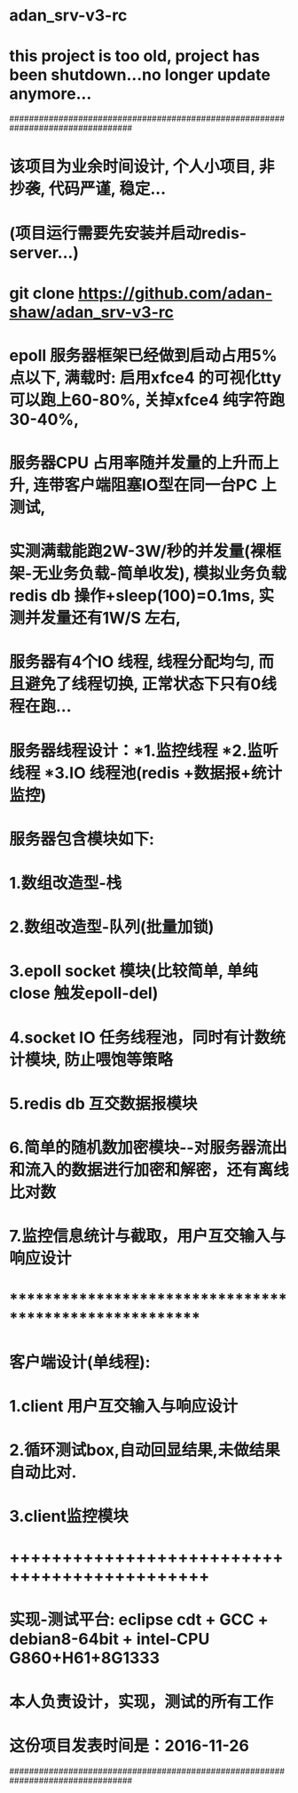 # adan_srv-v3-rc
#
# this project is too old, project has been shutdown...no longer update anymore...
#################################################################################
# 该项目为业余时间设计, 个人小项目, 非抄袭, 代码严谨, 稳定...
# (项目运行需要先安装并启动redis-server...)
# git clone https://github.com/adan-shaw/adan_srv-v3-rc
# epoll 服务器框架已经做到启动占用5%点以下, 满载时: 启用xfce4 的可视化tty 可以跑上60-80%, 关掉xfce4 纯字符跑30-40%, 
# 服务器CPU 占用率随并发量的上升而上升, 连带客户端阻塞IO型在同一台PC 上测试, 
# 实测满载能跑2W-3W/秒的并发量(裸框架-无业务负载-简单收发), 模拟业务负载redis db 操作+sleep(100)=0.1ms, 实测并发量还有1W/S 左右, 
# 服务器有4个IO 线程, 线程分配均匀, 而且避免了线程切换, 正常状态下只有0线程在跑...
# 服务器线程设计：*1.监控线程 *2.监听线程 *3.IO 线程池(redis +数据报+统计监控)
# 服务器包含模块如下:
# 1.数组改造型-栈
# 2.数组改造型-队列(批量加锁)
# 3.epoll socket 模块(比较简单, 单纯close 触发epoll-del)
# 4.socket IO 任务线程池，同时有计数统计模块, 防止喂饱等策略
# 5.redis db 互交数据报模块
# 6.简单的随机数加密模块--对服务器流出和流入的数据进行加密和解密，还有离线比对数
# 7.监控信息统计与截取，用户互交输入与响应设计
# ******************************************************
# 客户端设计(单线程):
# 1.client 用户互交输入与响应设计
# 2.循环测试box,自动回显结果,未做结果自动比对.
# 3.client监控模块
# +++++++++++++++++++++++++++++++++++++++++++++
# 实现-测试平台: eclipse cdt + GCC + debian8-64bit + intel-CPU G860+H61+8G1333
# 本人负责设计，实现，测试的所有工作
# 这份项目发表时间是：2016-11-26
#################################################################################

